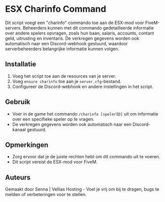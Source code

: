 # ESX Charinfo Command

Dit script voegt een "charinfo" commando toe aan de ESX-mod voor FiveM-servers. Beheerders kunnen met dit commando gedetailleerde informatie over andere spelers opvragen, zoals hun baan, salaris, accounts, contant geld, uitrusting en inventaris. De verkregen gegevens worden ook automatisch naar een Discord-webhook gestuurd, waardoor serverbeheerders belangrijke informatie kunnen volgen.

## Installatie

1. Voeg het script toe aan de resources van je server.
2. Voeg `ensure charinfo` toe aan je `server.cfg`-bestand.
3. Configureer de Discord-webhook en andere instellingen in het script.

## Gebruik

- Voer in de game het commando `/charinfo [spelerID]` uit om informatie over een specifieke speler op te vragen.
- De verkregen gegevens worden ook automatisch naar een Discord-kanaal gestuurd.

## Opmerkingen

- Zorg ervoor dat je de juiste rechten hebt om dit commando uit te voeren.
- Dit script vereist de ESX-mod voor FiveM.

## Auteurs

Gemaakt door Senna | Vellias Hosting - Voel je vrij om bij te dragen, bugs te melden of verbeteringen voor te stellen.
